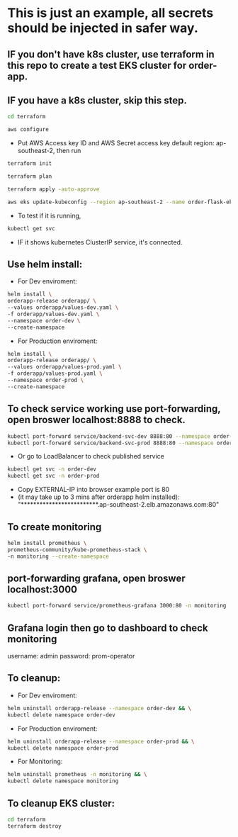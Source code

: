 # This is just an example, all secrets should be injected in safer way.

## IF you don't have k8s cluster, use terraform in this repo to create a test EKS cluster for order-app.

## IF you have a k8s cluster, skip this step.
```bash
cd terraform

aws configure
```
- Put AWS Access key ID and AWS Secret access key default region: ap-southeast-2, then run
```bash
terraform init

terraform plan

terraform apply -auto-approve

aws eks update-kubeconfig --region ap-southeast-2 --name order-flask-eks
```
- To test if it is running, 
```bash
kubectl get svc
```        
- IF it shows kubernetes ClusterIP service, it's connected.

## Use helm install:

- For Dev enviroment:
```bash       
helm install \
orderapp-release orderapp/ \
--values orderapp/values-dev.yaml \
-f orderapp/values-dev.yaml \
--namespace order-dev \
--create-namespace
```
- For Production enviroment:
```bash
helm install \
orderapp-release orderapp/ \
--values orderapp/values-prod.yaml \
-f orderapp/values-prod.yaml \
--namespace order-prod \
--create-namespace
```

## To check service working use port-forwarding, open broswer localhost:8888 to check.
```bash
kubectl port-forward service/backend-svc-dev 8888:80 --namespace order-dev
kubectl port-forward service/backend-svc-prod 8888:80 --namespace order-prod
```
- Or go to LoadBalancer to check published service
```bash
kubectl get svc -n order-dev
kubectl get svc -n order-prod
```
- Copy EXTERNAL-IP into browser example port is 80 
- (it may take up to 3 mins after orderapp helm installed):
"*************************.ap-southeast-2.elb.amazonaws.com:80"

## To create monitoring
```bash
helm install prometheus \
prometheus-community/kube-prometheus-stack \
-n monitoring --create-namespace
```
## port-forwarding grafana, open broswer localhost:3000
```bash
kubectl port-forward service/prometheus-grafana 3000:80 -n monitoring
```
## Grafana login then go to dashboard to check monitoring
username: admin
password: prom-operator

## To cleanup:
- For Dev enviroment:
```bash
helm uninstall orderapp-release --namespace order-dev && \
kubectl delete namespace order-dev
```
- For Production enviroment:
```bash        
helm uninstall orderapp-release --namespace order-prod && \
kubectl delete namespace order-prod
```
- For Monitoring:
```bash        
helm uninstall prometheus -n monitoring && \
kubectl delete namespace monitoring
```
## To cleanup EKS cluster:
```bash 
cd terraform
terraform destroy
```
